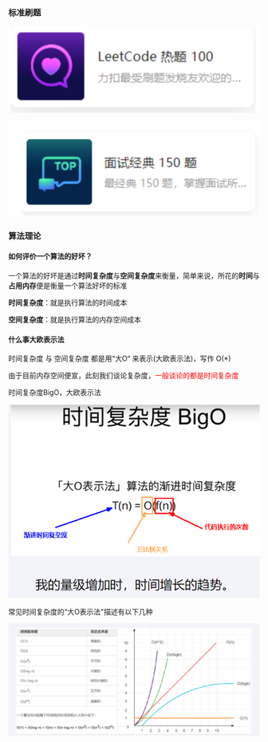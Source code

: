### 标准刷题

![](images/1.leetcode热题100.jpg)

![](images/2.经典面试150题.jpg)

### 算法理论

#### 如何评价一个算法的好坏？

一个算法的好坏是通过**时间复杂度**与**空间复杂度**来衡量，简单来说，所花的**时间**与**占用内存**便是衡量一个算法好坏的标准

**时间复杂度**：就是执行算法的时间成本

**空间复杂度**：就是执行算法的内存空间成本

#### 什么事大欧表示法

时间复杂度 与 空间复杂度 都是用“大O“ 来表示(大欧表示法)，写作 O(*)

由于目前内存空间便宣，此刻我们谈论复杂度，<font color = 'red'>一般谈论的都是时间复杂度</font>

时间复杂度BigO，大欧表示法

![](images/3.时间复杂度BigO.jpg)

常见时间复杂度的“大O表示法"描述有以下几种

![](images/4.常见时间复杂度.jpg)







